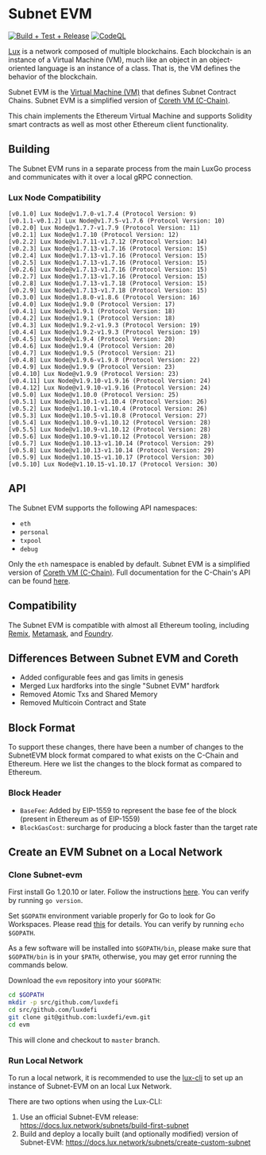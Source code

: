 # Subnet EVM

[![Build + Test + Release](https://github.com/luxdefi/evm/actions/workflows/lint-tests-release.yml/badge.svg)](https://github.com/luxdefi/evm/actions/workflows/lint-tests-release.yml)
[![CodeQL](https://github.com/luxdefi/evm/actions/workflows/codeql-analysis.yml/badge.svg)](https://github.com/luxdefi/evm/actions/workflows/codeql-analysis.yml)

[Lux](https://docs.lux.network/overview/getting-started/lux-platform) is a network composed of multiple blockchains.
Each blockchain is an instance of a Virtual Machine (VM), much like an object in an object-oriented language is an instance of a class.
That is, the VM defines the behavior of the blockchain.

Subnet EVM is the [Virtual Machine (VM)](https://docs.lux.network/learn/lux/virtual-machines) that defines Subnet Contract Chains. Subnet EVM is a simplified version of [Coreth VM (C-Chain)](https://github.com/luxdefi/coreth).

This chain implements the Ethereum Virtual Machine and supports Solidity smart contracts as well as most other Ethereum client functionality.

## Building

The Subnet EVM runs in a separate process from the main LuxGo process and communicates with it over a local gRPC connection.

### Lux Node Compatibility

```text
[v0.1.0] Lux Node@v1.7.0-v1.7.4 (Protocol Version: 9)
[v0.1.1-v0.1.2] Lux Node@v1.7.5-v1.7.6 (Protocol Version: 10)
[v0.2.0] Lux Node@v1.7.7-v1.7.9 (Protocol Version: 11)
[v0.2.1] Lux Node@v1.7.10 (Protocol Version: 12)
[v0.2.2] Lux Node@v1.7.11-v1.7.12 (Protocol Version: 14)
[v0.2.3] Lux Node@v1.7.13-v1.7.16 (Protocol Version: 15)
[v0.2.4] Lux Node@v1.7.13-v1.7.16 (Protocol Version: 15)
[v0.2.5] Lux Node@v1.7.13-v1.7.16 (Protocol Version: 15)
[v0.2.6] Lux Node@v1.7.13-v1.7.16 (Protocol Version: 15)
[v0.2.7] Lux Node@v1.7.13-v1.7.16 (Protocol Version: 15)
[v0.2.8] Lux Node@v1.7.13-v1.7.18 (Protocol Version: 15)
[v0.2.9] Lux Node@v1.7.13-v1.7.18 (Protocol Version: 15)
[v0.3.0] Lux Node@v1.8.0-v1.8.6 (Protocol Version: 16)
[v0.4.0] Lux Node@v1.9.0 (Protocol Version: 17)
[v0.4.1] Lux Node@v1.9.1 (Protocol Version: 18)
[v0.4.2] Lux Node@v1.9.1 (Protocol Version: 18)
[v0.4.3] Lux Node@v1.9.2-v1.9.3 (Protocol Version: 19)
[v0.4.4] Lux Node@v1.9.2-v1.9.3 (Protocol Version: 19)
[v0.4.5] Lux Node@v1.9.4 (Protocol Version: 20)
[v0.4.6] Lux Node@v1.9.4 (Protocol Version: 20)
[v0.4.7] Lux Node@v1.9.5 (Protocol Version: 21)
[v0.4.8] Lux Node@v1.9.6-v1.9.8 (Protocol Version: 22)
[v0.4.9] Lux Node@v1.9.9 (Protocol Version: 23)
[v0.4.10] Lux Node@v1.9.9 (Protocol Version: 23)
[v0.4.11] Lux Node@v1.9.10-v1.9.16 (Protocol Version: 24)
[v0.4.12] Lux Node@v1.9.10-v1.9.16 (Protocol Version: 24)
[v0.5.0] Lux Node@v1.10.0 (Protocol Version: 25)
[v0.5.1] Lux Node@v1.10.1-v1.10.4 (Protocol Version: 26)
[v0.5.2] Lux Node@v1.10.1-v1.10.4 (Protocol Version: 26)
[v0.5.3] Lux Node@v1.10.5-v1.10.8 (Protocol Version: 27)
[v0.5.4] Lux Node@v1.10.9-v1.10.12 (Protocol Version: 28)
[v0.5.5] Lux Node@v1.10.9-v1.10.12 (Protocol Version: 28)
[v0.5.6] Lux Node@v1.10.9-v1.10.12 (Protocol Version: 28)
[v0.5.7] Lux Node@v1.10.13-v1.10.14 (Protocol Version: 29)
[v0.5.8] Lux Node@v1.10.13-v1.10.14 (Protocol Version: 29)
[v0.5.9] Lux Node@v1.10.15-v1.10.17 (Protocol Version: 30)
[v0.5.10] Lux Node@v1.10.15-v1.10.17 (Protocol Version: 30)
```

## API

The Subnet EVM supports the following API namespaces:

- `eth`
- `personal`
- `txpool`
- `debug`

Only the `eth` namespace is enabled by default.
Subnet EVM is a simplified version of [Coreth VM (C-Chain)](https://github.com/luxdefi/coreth).
Full documentation for the C-Chain's API can be found [here](https://docs.lux.network/apis/node/apis/c-chain).

## Compatibility

The Subnet EVM is compatible with almost all Ethereum tooling, including [Remix](https://docs.lux.network/build/dapp/smart-contracts/remix-deploy), [Metamask](https://docs.lux.network/build/dapp/chain-settings), and [Foundry](https://docs.lux.network/build/dapp/smart-contracts/toolchains/foundry).

## Differences Between Subnet EVM and Coreth

- Added configurable fees and gas limits in genesis
- Merged Lux hardforks into the single "Subnet EVM" hardfork
- Removed Atomic Txs and Shared Memory
- Removed Multicoin Contract and State

## Block Format

To support these changes, there have been a number of changes to the SubnetEVM block format compared to what exists on the C-Chain and Ethereum. Here we list the changes to the block format as compared to Ethereum.

### Block Header

- `BaseFee`: Added by EIP-1559 to represent the base fee of the block (present in Ethereum as of EIP-1559)
- `BlockGasCost`: surcharge for producing a block faster than the target rate

## Create an EVM Subnet on a Local Network

### Clone Subnet-evm

First install Go 1.20.10 or later. Follow the instructions [here](https://go.dev/doc/install). You can verify by running `go version`.

Set `$GOPATH` environment variable properly for Go to look for Go Workspaces. Please read [this](https://go.dev/doc/code) for details. You can verify by running `echo $GOPATH`.

As a few software will be installed into `$GOPATH/bin`, please make sure that `$GOPATH/bin` is in your `$PATH`, otherwise, you may get error running the commands below.

Download the `evm` repository into your `$GOPATH`:

```sh
cd $GOPATH
mkdir -p src/github.com/luxdefi
cd src/github.com/luxdefi
git clone git@github.com:luxdefi/evm.git
cd evm
```

This will clone and checkout to `master` branch.

### Run Local Network

To run a local network, it is recommended to use the [lux-cli](https://github.com/luxdefi/lux-cli#lux-cli) to set up an instance of Subnet-EVM on an local Lux Network.

There are two options when using the Lux-CLI:

1. Use an official Subnet-EVM release: https://docs.lux.network/subnets/build-first-subnet
2. Build and deploy a locally built (and optionally modified) version of Subnet-EVM: https://docs.lux.network/subnets/create-custom-subnet
